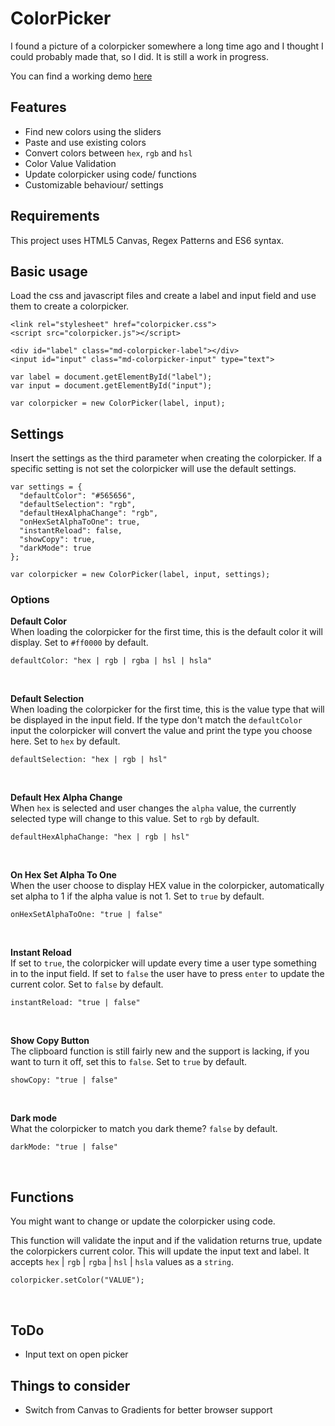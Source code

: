 # ColorPicker
I found a picture of a colorpicker somewhere a long time ago and I thought I could probably made that, so I did. It is still a work in progress. <br>

You can find a working demo [here](https://tomkaar.github.io/colorpicker/)



## Features
- Find new colors using the sliders
- Paste and use existing colors
- Convert colors between `hex`, `rgb` and `hsl`
- Color Value Validation
- Update colorpicker using code/ functions
- Customizable behaviour/ settings



## Requirements
This project uses HTML5 Canvas, Regex Patterns and ES6 syntax.



## Basic usage
Load the css and javascript files and create a label and input field and use them to create a colorpicker.
```
<link rel="stylesheet" href="colorpicker.css">
<script src="colorpicker.js"></script>
```
```
<div id="label" class="md-colorpicker-label"></div>
<input id="input" class="md-colorpicker-input" type="text">
```
```
var label = document.getElementById("label");
var input = document.getElementById("input");

var colorpicker = new ColorPicker(label, input);
```



## Settings
Insert the settings as the third parameter when creating the colorpicker. If a specific setting is not set the colorpicker will use the default settings.

```
var settings = {
  "defaultColor": "#565656",
  "defaultSelection": "rgb",
  "defaultHexAlphaChange": "rgb",
  "onHexSetAlphaToOne": true,
  "instantReload": false,
  "showCopy": true,
  "darkMode": true
};
```
```
var colorpicker = new ColorPicker(label, input, settings);
```

### Options
**Default Color** <br> When loading the colorpicker for the first time, this is the default color it will display. Set to `#ff0000` by default.
```
defaultColor: "hex | rgb | rgba | hsl | hsla"
```

<br>

**Default Selection** <br> When loading the colorpicker for the first time, this is the value type that will be displayed in the input field. If the type don't match the `defaultColor` input the colorpicker will convert the value and print the type you choose here. Set to `hex` by default.
```
defaultSelection: "hex | rgb | hsl"
```

<br>

**Default Hex Alpha Change** <br> When `hex` is selected and user changes the `alpha` value, the currently selected type will change to this value. Set to `rgb` by default.
```
defaultHexAlphaChange: "hex | rgb | hsl"
```

<br>

**On Hex Set Alpha To One** <br> When the user choose to display HEX value in the colorpicker, automatically set alpha to 1 if the alpha value is not 1. Set to `true` by default.
```
onHexSetAlphaToOne: "true | false"
```

<br>

**Instant Reload** <br> If set to `true`, the colorpicker will update every time a user type something in to the input field. If set to `false` the user have to press `enter` to update the current color. Set to `false` by default.
```
instantReload: "true | false"
```

<br>

**Show Copy Button** <br> The clipboard function is still fairly new and the support is lacking, if you want to turn it off, set this to `false`. Set to `true` by default.
```
showCopy: "true | false"
```
<br>

**Dark mode** <br> What the colorpicker to match you dark theme? `false` by default.
```
darkMode: "true | false"
```

<br>

## Functions
You might want to change or update the colorpicker using code.


This function will validate the input and if the validation returns true, update the colorpickers current color. This will update the input text and label. It accepts `hex` | `rgb` | `rgba` | `hsl` | `hsla` values as a `string`.
```
colorpicker.setColor("VALUE");
```

<br>




## ToDo
- Input text on open picker



## Things to consider
- Switch from Canvas to Gradients for better browser support
